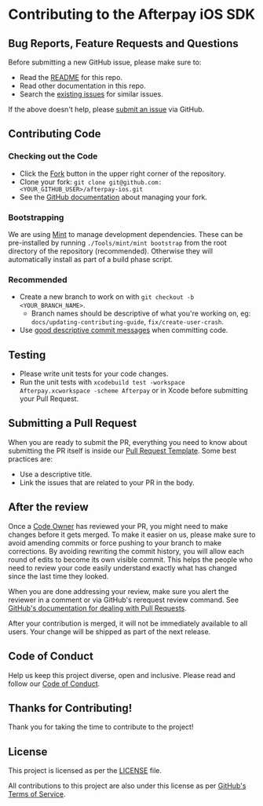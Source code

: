 # Contributing to the Afterpay iOS SDK

## Bug Reports, Feature Requests and Questions

Before submitting a new GitHub issue, please make sure to:

- Read the [README][readme] for this repo.
- Read other documentation in this repo.
- Search the [existing issues][issues] for similar issues.

If the above doesn't help, please [submit an issue][new-issue] via GitHub.

## Contributing Code

### Checking out the Code

- Click the [Fork][fork-repo] button in the upper right corner of the repository.
- Clone your fork:
    `git clone git@github.com:<YOUR_GITHUB_USER>/afterpay-ios.git`
- See the [GitHub documentation][fork-docs] about managing your fork.

### Bootstrapping

We are using [Mint][mint] to manage development dependencies. These can be pre-installed by running `./Tools/mint/mint bootstrap` from the root directory of the repository (recommended). Otherwise they will automatically install as part of a build phase script.

### Recommended

- Create a new branch to work on with `git checkout -b <YOUR_BRANCH_NAME>`.
    - Branch names should be descriptive of what you're working on, eg: `docs/updating-contributing-guide`, `fix/create-user-crash`.
- Use [good descriptive commit messages][commit-messages] when committing code.

## Testing

- Please write unit tests for your code changes.
- Run the unit tests with `xcodebuild test -workspace Afterpay.xcworkspace -scheme Afterpay` or in Xcode before submitting your Pull Request.

## Submitting a Pull Request

When you are ready to submit the PR, everything you need to know about submitting the PR itself is inside our [Pull Request Template][pr-template]. Some best practices are:

- Use a descriptive title.
- Link the issues that are related to your PR in the body.

## After the review

Once a [Code Owner][code-owners] has reviewed your PR, you might need to make changes before it gets merged. To make it easier on us, please make sure to avoid amending commits or force pushing to your branch to make corrections. By avoiding rewriting the commit history, you will allow each round of edits to become its own visible commit. This helps the people who need to review your code easily understand exactly what has changed since the last time they looked.

When you are done addressing your review, make sure you alert the reviewer in a comment or via GitHub's rerequest review command. See [GitHub's documentation for dealing with Pull Requests][pr-docs].

After your contribution is merged, it will not be immediately available to all users. Your change will be shipped as part of the next release.

## Code of Conduct

Help us keep this project diverse, open and inclusive. Please read and follow our [Code of Conduct][code-of-conduct].

## Thanks for Contributing!

Thank you for taking the time to contribute to the project!

## License

This project is licensed as per the [LICENSE][license] file.

All contributions to this project are also under this license as per [GitHub's Terms of Service][github-terms-contribution].

<!-- Links: -->
[code-of-conduct]: CODE_OF_CONDUCT.md
[code-owners]: .github/CODEOWNERS
[commit-messages]: https://chris.beams.io/posts/git-commit/
[fork-repo]: https://github.com/ittybittyapps/afterpay-ios/fork
[fork-docs]: https://help.github.com/articles/working-with-forks/
[github-terms-contribution]: https://help.github.com/en/github/site-policy/github-terms-of-service#6-contributions-under-repository-license
[issues]: https://github.com/ittybittyapps/afterpay-ios/issues
[license]: LICENSE
[mint]: https://github.com/yonaskolb/Mint
[new-issue]: https://github.com/ittybittyapps/afterpay-ios/issues/new/choose
[pr-template]: .github/PULL_REQUEST_TEMPLATE.md
[pr-docs]: https://help.github.com/en/github/collaborating-with-issues-and-pull-requests/requesting-a-pull-request-review
[readme]: README.md
